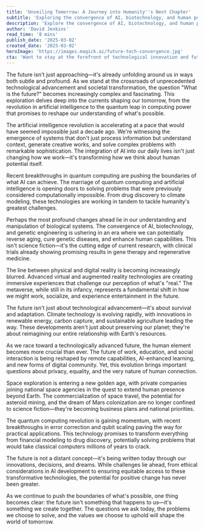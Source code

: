 ```yaml
---
title: 'Unveiling Tomorrow: A Journey into Humanity''s Next Chapter'
subtitle: 'Exploring the convergence of AI, biotechnology, and human potential'
description: 'Explore the convergence of AI, biotechnology, and human potential as we stand at the crossroads of unprecedented technological advancement. From quantum computing breakthroughs to the biological revolution, discover how these innovations are reshaping our future and what it means for humanity''s next chapter.'
author: 'David Jenkins'
read_time: '8 mins'
publish_date: '2025-03-02'
created_date: '2025-03-02'
heroImage: 'https://images.magick.ai/future-tech-convergence.jpg'
cta: 'Want to stay at the forefront of technological innovation and future trends? Follow us on LinkedIn for daily insights into tomorrow''s breakthrough technologies and join a community of forward-thinking professionals shaping the future.'
---
```


The future isn't just approaching—it's already unfolding around us in ways both subtle and profound. As we stand at the crossroads of unprecedented technological advancement and societal transformation, the question "What is the future?" becomes increasingly complex and fascinating. This exploration delves deep into the currents shaping our tomorrow, from the revolution in artificial intelligence to the quantum leap in computing power that promises to reshape our understanding of what's possible.

The artificial intelligence revolution is accelerating at a pace that would have seemed impossible just a decade ago. We're witnessing the emergence of systems that don't just process information but understand context, generate creative works, and solve complex problems with remarkable sophistication. The integration of AI into our daily lives isn't just changing how we work—it's transforming how we think about human potential itself.

Recent breakthroughs in quantum computing are pushing the boundaries of what AI can achieve. The marriage of quantum computing and artificial intelligence is opening doors to solving problems that were previously considered computationally impossible. From drug discovery to climate modeling, these technologies are working in tandem to tackle humanity's greatest challenges.

Perhaps the most profound changes ahead lie in our understanding and manipulation of biological systems. The convergence of AI, biotechnology, and genetic engineering is ushering in an era where we can potentially reverse aging, cure genetic diseases, and enhance human capabilities. This isn't science fiction—it's the cutting edge of current research, with clinical trials already showing promising results in gene therapy and regenerative medicine.

The line between physical and digital reality is becoming increasingly blurred. Advanced virtual and augmented reality technologies are creating immersive experiences that challenge our perception of what's "real." The metaverse, while still in its infancy, represents a fundamental shift in how we might work, socialize, and experience entertainment in the future.

The future isn't just about technological advancement—it's about survival and adaptation. Climate technology is evolving rapidly, with innovations in renewable energy, carbon capture, and sustainable agriculture leading the way. These developments aren't just about preserving our planet; they're about reimagining our entire relationship with Earth's resources.

As we race toward a technologically advanced future, the human element becomes more crucial than ever. The future of work, education, and social interaction is being reshaped by remote capabilities, AI-enhanced learning, and new forms of digital community. Yet, this evolution brings important questions about privacy, equality, and the very nature of human connection.

Space exploration is entering a new golden age, with private companies joining national space agencies in the quest to extend human presence beyond Earth. The commercialization of space travel, the potential for asteroid mining, and the dream of Mars colonization are no longer confined to science fiction—they're becoming business plans and national priorities.

The quantum computing revolution is gaining momentum, with recent breakthroughs in error correction and qubit scaling paving the way for practical applications. This technology promises to transform everything from financial modeling to drug discovery, potentially solving problems that would take classical computers millions of years to crack.

The future is not a distant concept—it's being written today through our innovations, decisions, and dreams. While challenges lie ahead, from ethical considerations in AI development to ensuring equitable access to these transformative technologies, the potential for positive change has never been greater.

As we continue to push the boundaries of what's possible, one thing becomes clear: the future isn't something that happens to us—it's something we create together. The questions we ask today, the problems we choose to solve, and the values we choose to uphold will shape the world of tomorrow.